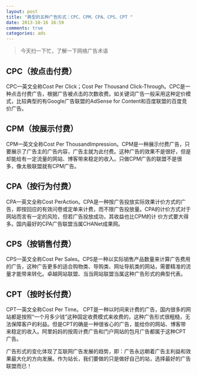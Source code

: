 ```yaml
---
layout: post
title: "典型的五种广告形式：CPC、CPM、CPA、CPS、CPT "
date: 2013-10-16 16:59
comments: true
categories: ads
---
```


>今天扫一下忙，了解一下网络广告术语

CPC（按点击付费）
---
CPC—英文全称Cost Per Click；Cost Per Thousand Click-Through。CPC是一种点击付费广告，根据广告被点击的次数收费。如关键词广告一般采用这种定价模式，比较典型的有Google广告联盟的AdSense for Content和百度联盟的百度竞价广告。

CPM（按展示付费）
---
CPM—英文全称Cost Per ThousandImpression。CPM是一种展示付费广告，只要展示了广告主的广告内容，广告主就为此付费。这种广告的效果不是很好，但是却能给有一定流量的网站、博客带来稳定的收入。只做CPM广告的联盟不是很多，像太极联盟就有CPM广告。

CPA（按行为付费）
---
CPA—英文全称Cost PerAction。CPA是一种按广告投放实际效果计价方式的广告，即按回应的有效问卷或定单来计费，而不限广告投放量。CPA的计价方式对于网站而言有一定的风险，但若广告投放成功，其收益也比CPM的计 价方式要大得多。国内最好的CPA广告联盟当属CHANet成果网。

CPS（按销售付费）
---
CPS—英文全称Cost Per Sales。CPS是一种以实际销售产品数量来计算广告费用的广告，这种广告更多的适合购物类、导购类、网址导航类的网站，需要精准的流量才能带来转化。卓越网站联盟、当当网站联盟当属这种广告形式的典型代表。

CPT（按时长付费）
---
CPT—英文全称Cost Per Time。 CPT是一种以时间来计费的广告，国内很多的网站都是按照“一个月多少钱”这种固定收费模式来收费的，这种广告形式很粗糙，无法保障客户的利益。但是CPT的确是一种很省心的广告，能给你的网站、博客带来稳定的收入。阿里妈妈的按周计费广告和门户网站的包月广告都属于这种CPT广告。

广告形式的变化体现了互联网广告发展的趋势，即：广告永远朝着广告主利益和效果最大化的方向发展。作为站长，我们要做的只是做好自己的站，选择最好的广告联盟而已！
